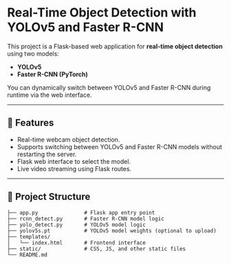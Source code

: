 # Real-Time Object Detection with YOLOv5 and Faster R-CNN

This project is a Flask-based web application for **real-time object detection** using two models:
- **YOLOv5**
- **Faster R-CNN (PyTorch)**

You can dynamically switch between YOLOv5 and Faster R-CNN during runtime via the web interface.

---

## 🚀 Features
- Real-time webcam object detection.
- Supports switching between YOLOv5 and Faster R-CNN models without restarting the server.
- Flask web interface to select the model.
- Live video streaming using Flask routes.

---

## 📂 Project Structure
```text
├── app.py               # Flask app entry point
├── rcnn_detect.py       # Faster R-CNN model logic
├── yolo_detect.py       # YOLOv5 model logic
├── yolov5s.pt           # YOLOv5 model weights (optional to upload)
├── templates/
│   └── index.html       # Frontend interface
├── static/              # CSS, JS, and other static files
└── README.md
